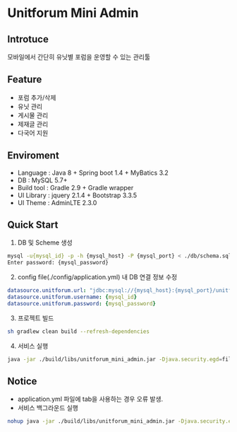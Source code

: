 Unitforum Mini Admin
===

## Introtuce

모바일에서 간단히 유닛별 포럼을 운영할 수 있는 관리툴

## Feature

- 포럼 추가/삭제
- 유닛 관리
- 게시물 관리
- 제재글 관리
- 다국어 지원

## Enviroment

- Language : Java 8 + Spring boot 1.4 + MyBatics 3.2
- DB : MySQL 5.7+
- Build tool : Gradle 2.9 + Gradle wrapper
- UI Library : jquery 2.1.4 + Bootstrap 3.3.5
- UI Theme : AdminLTE 2.3.0

## Quick Start

1. DB 및 Scheme 생성

```sh
mysql -u{mysql_id} -p -h {mysql_host} -P {mysql_port} < ./db/schema.sql
Enter password: {mysql_password}
```

2. config file(./config/application.yml) 내 DB 연결 정보 수정

```yml
datasource.unitforum.url: "jdbc:mysql://{mysql_host}:{mysql_port}/unitforumdb?autoReconnect=true&initialTimeout=3&maxReconnects=5&useUnicode=true&characterEncoding=utf8"
datasource.unitforum.username: {mysql_id}
datasource.unitforum.password: {mysql_password}
```

3. 프로젝트 빌드

```sh
sh gradlew clean build --refresh-dependencies
```

4. 서비스 실행

```sh
java -jar ./build/libs/unitforum_mini_admin.jar -Djava.security.egd=file:/dev/./urandom -Xms1000m -Xmx1000m -server
```

## Notice

- application.yml 파일에 tab을 사용하는 경우 오류 발생.
- 서비스 백그라운드 실행 

```sh
nohup java -jar ./build/libs/unitforum_mini_admin.jar -Djava.security.egd=file:/dev/./urandom -Xms1000m -Xmx1000m -server >/dev/null 2>&1 &
```

